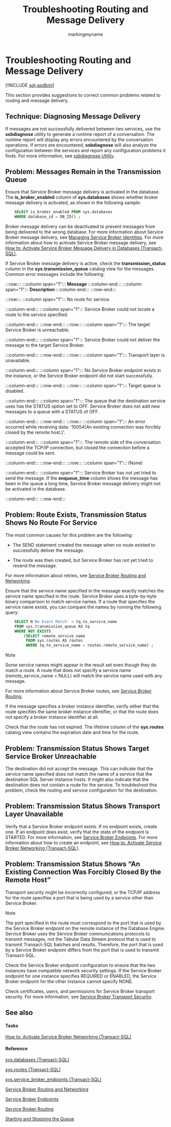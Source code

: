 ﻿---
title: Troubleshooting Routing and Message Delivery
description: "This section provides suggestions to correct common problems related to routing and message delivery."
ms.prod: sql
ms.technology: configuration
ms.topic: conceptual
author: markingmyname
ms.author: maghan
ms.reviewer: mikeray
ms.date: "03/30/2022"
---

# Troubleshooting Routing and Message Delivery

[!INCLUDE [sql-asdbmi](../../includes/applies-to-version/sql-asdbmi.md)]

This section provides suggestions to correct common problems related to routing and message delivery.

## Technique: Diagnosing Message Delivery



If messages are not successfully delivered between two services, use the **ssbdiagnose** utility to generate a runtime report of a conversation. The runtime report will display any errors encountered by the conversation operations. If errors are encountered, **ssbdiagnose** will also analyze the configuration between the services and report any configuration problems it finds. For more information, see [ssbdiagnose Utility](../../tools/ssbdiagnose/ssbdiagnose-utility-service-broker.md).

## Problem: Messages Remain in the Transmission Queue



Ensure that Service Broker message delivery is activated in the database. The **is_broker_enabled** column of **sys.databases** shows whether broker message delivery is activated, as shown in the following sample:

```sql
    SELECT is_broker_enabled FROM sys.databases
    WHERE database_id = DB_ID() ;
```

Broker message delivery can be deactivated to prevent messages from being delivered to the wrong database. For more information about Service Broker message delivery, see [Managing Service Broker Identities](managing-service-broker-identities.md). For more information about how to activate Service Broker message delivery, see [How to: Activate Service Broker Message Delivery in Databases (Transact-SQL)](how-to-activate-service-broker-message-delivery-in-databases-transact-sql.md).

If Service Broker message delivery is active, check the **transmission_status** column in the **sys.transmission_queue** catalog view for the messages. Common error messages include the following:

:::row:::
   :::column span="1":::
   **Message**
   :::column-end:::
   :::column span="1":::
   **Description**
   :::column-end:::
:::row-end:::

:::row:::
   :::column span="1":::
   No route for service.

   :::column-end:::
   :::column span="1":::
   Service Broker could not locate a route to the service specified.

   :::column-end:::
:::row-end:::
:::row:::
   :::column span="1":::
   The target Service Broker is unreachable.

   :::column-end:::
   :::column span="1":::
   Service Broker could not deliver the message to the target Service Broker.

   :::column-end:::
:::row-end:::
:::row:::
   :::column span="1":::
   Transport layer is unavailable.

   :::column-end:::
   :::column span="1":::
   No Service Broker endpoint exists in the instance, or the Service Broker endpoint did not start successfully.

   :::column-end:::
:::row-end:::
:::row:::
   :::column span="1":::
   Target queue is disabled.

   :::column-end:::
   :::column span="1":::
   The queue that the destination service uses has the STATUS option set to OFF. Service Broker does not add new messages to a queue with a STATUS of OFF.

   :::column-end:::
:::row-end:::
:::row:::
   :::column span="1":::
   An error occurred while receiving data: '10054(An existing connection was forcibly closed by the remote host.)'.

   :::column-end:::
   :::column span="1":::
   The remote side of the conversation accepted the TCP/IP connection, but closed the connection before a message could be sent.

   :::column-end:::
:::row-end:::
:::row:::
   :::column span="1":::
   (None)

   :::column-end:::
   :::column span="1":::
   Service Broker has not yet tried to send the message. If the **enqueue_time** column shows the message has been in the queue a long time, Service Broker message delivery might not be activated in the database.

   :::column-end:::
:::row-end:::


## Problem: Route Exists, Transmission Status Shows No Route For Service



The most common causes for this problem are the following:

  - The SEND statement created the message when no route existed to successfully deliver the message.

  - The route was then created, but Service Broker has not yet tried to resend the message.

For more information about retries, see [Service Broker Routing and Networking](service-broker-routing-and-networking.md).

Ensure that the service name specified in the message exactly matches the service name specified in the route. Service Broker uses a byte-by-byte binary comparison to match service names. If a route that specifies the service name exists, you can compare the names by running the following query:

```sql
    SELECT N'No Exact Match' = tq.to_service_name
    FROM sys.transmission_queue AS tq
    WHERE NOT EXISTS
        (SELECT remote_service_name
         FROM sys.routes AS routes
         WHERE tq.to_service_name = routes.remote_service_name) ;
```

> [!NOTE]
> Some service names might appear in the result set even though they do match a route. A route that does not specify a service name (remote_service_name = NULL) will match the service name used with any message.


For more information about Service Broker routes, see [Service Broker Routing](service-broker-routing.md).

If the message specifies a broker instance identifier, verify either that the route specifies the same broker instance identifier, or that the route does not specify a broker instance identifier at all.

Check that the route has not expired. The lifetime column of the **sys.routes** catalog view contains the expiration date and time for the route.

## Problem: Transmission Status Shows Target Service Broker Unreachable



The destination did not accept the message. This can indicate that the service name specified does not match the name of a service that the destination SQL Server instance hosts. It might also indicate that the destination does not contain a route for the service. To troubleshoot this problem, check the routing and service configuration for the destination.

## Problem: Transmission Status Shows Transport Layer Unavailable



Verify that a Service Broker endpoint exists. If no endpoint exists, create one. If an endpoint does exist, verify that the state of the endpoint is STARTED. For more information, see [Service Broker Endpoints](service-broker-endpoints.md). For more information about how to create an endpoint, see [How to: Activate Service Broker Networking (Transact-SQL)](how-to-activate-service-broker-networking-transact-sql.md).

## Problem: Transmission Status Shows “An Existing Connection Was Forcibly Closed By the Remote Host”



Transport security might be incorrectly configured, or the TCP/IP address for the route specifies a port that is being used by a service other than Service Broker.

> [!NOTE]
> The port specified in the route must correspond to the port that is used by the Service Broker endpoint on the remote instance of the Database Engine. Service Broker uses the Service Broker communications protocols to transmit messages, not the Tabular Data Stream protocol that is used to transmit Transact-SQL batches and results. Therefore, the port that is used by a Service Broker endpoint differs from the port that is used to transmit Transact-SQL.


Check the Service Broker endpoint configuration to ensure that the two instances have compatible network security settings. If the Service Broker endpoint for one instance specifies REQUIRED or ENABLED, the Service Broker endpoint for the other instance cannot specify NONE.

Check certificates, users, and permissions for Service Broker transport security. For more information, see [Service Broker Transport Security](service-broker-transport-security.md).

## See also



#### Tasks

[How to: Activate Service Broker Networking (Transact-SQL)](how-to-activate-service-broker-networking-transact-sql.md)

#### Reference

[sys.databases (Transact-SQL)](../../relational-databases/system-catalog-views/sys-databases-transact-sql.md)


[sys.routes (Transact-SQL)](../../relational-databases/system-catalog-views/sys-routes-transact-sql.md)

[sys.service_broker_endpoints (Transact-SQL)](../../relational-databases/system-catalog-views/sys-service-broker-endpoints-transact-sql.md)



[Service Broker Routing and Networking](service-broker-routing-and-networking.md)

[Service Broker Endpoints](service-broker-endpoints.md)

[Service Broker Routing](service-broker-routing.md)

[Starting and Stopping the Queue](starting-and-stopping-the-queue.md)

